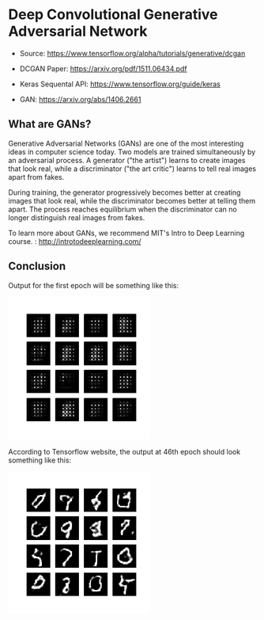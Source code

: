 # Deep Convolutional Generative Adversarial Network
- Source: https://www.tensorflow.org/alpha/tutorials/generative/dcgan

- DCGAN Paper: https://arxiv.org/pdf/1511.06434.pdf

- Keras Sequental API: https://www.tensorflow.org/guide/keras

- GAN: https://arxiv.org/abs/1406.2661

## What are GANs?
Generative Adversarial Networks (GANs) are one of the most interesting ideas in computer science today. Two models are trained simultaneously by an adversarial process. A generator ("the artist") learns to create images that look real, while a discriminator ("the art critic") learns to tell real images apart from fakes.

During training, the generator progressively becomes better at creating images that look real, while the discriminator becomes better at telling them apart. The process reaches equilibrium when the discriminator can no longer distinguish real images from fakes.


To learn more about GANs, we recommend MIT's Intro to Deep Learning course. : http://introtodeeplearning.com/


## Conclusion

Output for the first epoch will be something like this:

![GAN @001](https://github.com/Sagarsharma4244/TENSORFLOW/blob/master/3%20Tensorflow2-Alpha-Tutorials/2%20Generative/3%20DCGAN/image_at_epoch_0001.png "@sagarsharma4244")


According to Tensorflow website, the output at 46th epoch should look something like this:

![GAN @001](https://github.com/Sagarsharma4244/TENSORFLOW/blob/master/3%20Tensorflow2-Alpha-Tutorials/2%20Generative/3%20DCGAN/output_46_0.png "@sagarsharma4244")

